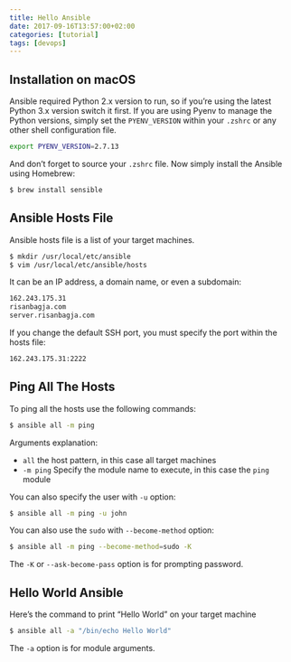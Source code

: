 ```yaml
---
title: Hello Ansible
date: 2017-09-16T13:57:00+02:00
categories: [tutorial]
tags: [devops]
---
```

## Installation on macOS

Ansible required Python 2.x version to run, so if you’re using the latest Python 3.x version switch it first. If you are using Pyenv to manage the Python versions, simply set the `PYENV_VERSION` within your  `.zshrc` or any other shell configuration file.

```bash
export PYENV_VERSION=2.7.13
```

And don’t forget to source your `.zshrc` file. Now simply install the Ansible using Homebrew:

```bash
$ brew install sensible
```

## Ansible Hosts File

Ansible hosts file is a list of your target machines.

```bash
$ mkdir /usr/local/etc/ansible
$ vim /usr/local/etc/ansible/hosts
```

It can be an IP address, a domain name, or even a subdomain:

```bash
162.243.175.31
risanbagja.com
server.risanbagja.com
```

If you change the default SSH port, you must specify the port within the hosts file:

```bash
162.243.175.31:2222
```

## Ping All The Hosts

To ping all the hosts use the following commands:

```bash
$ ansible all -m ping
```

Arguments explanation:

- `all` the host pattern, in this case all target machines
- `-m ping` Specify the module name to execute, in this case the `ping` module

You can also specify the user with `-u` option:

```bash
$ ansible all -m ping -u john
```

You can also use the `sudo` with `--become-method` option:

```bash
$ ansible all -m ping --become-method=sudo -K
```

The `-K` or `--ask-become-pass` option is for prompting password.

## Hello World Ansible

Here’s the command to print “Hello World” on your target machine

```bash
$ ansible all -a "/bin/echo Hello World"
```

The `-a` option is for module arguments.